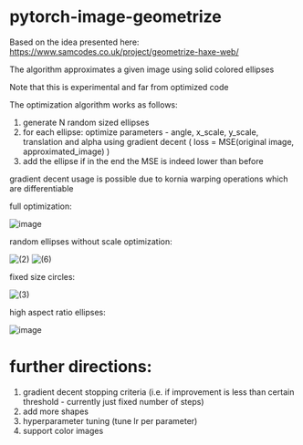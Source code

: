 # pytorch-image-geometrize

Based on the idea presented here: https://www.samcodes.co.uk/project/geometrize-haxe-web/

The algorithm approximates a given image using solid colored ellipses

Note that this is experimental and far from optimized code

The optimization algorithm works as follows:
1. generate N random sized ellipses
2. for each ellipse: optimize parameters - angle, x_scale, y_scale, translation and alpha using gradient decent ( loss = MSE(original image, approximated_image) )
3. add the ellipse if in the end the MSE is indeed lower than before

gradient decent usage is possible due to kornia warping operations which are differentiable

full optimization:

![image](https://user-images.githubusercontent.com/46653045/177036059-fe9bd7bb-159e-4486-9e3d-cc1fe8edaddf.png)

random ellipses without scale optimization:

![(2)](https://user-images.githubusercontent.com/46653045/177013188-989a8e19-d156-442c-befa-2705d8b19ca6.png)
![(6)](https://user-images.githubusercontent.com/46653045/177013191-35dcecfd-a513-4004-82a3-94edbf246408.png)

fixed size circles:

![(3)](https://user-images.githubusercontent.com/46653045/177013190-37660699-ae43-4d55-a4a8-512a998eb88a.png)

high aspect ratio ellipses:

![image](https://user-images.githubusercontent.com/46653045/177024807-8ab9b936-cfb7-46a7-a73e-e23b16aea35f.png)

# further directions:
1. gradient decent stopping criteria (i.e. if improvement is less than certain threshold - currently just fixed number of steps)
2. add more shapes
3. hyperparameter tuning (tune lr per parameter)
4. support color images
